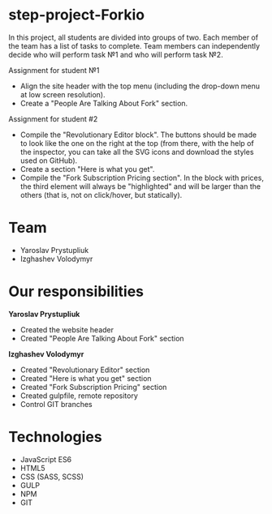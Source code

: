 # step-project-Forkio
In this project, all students are divided into groups of two. Each member of the team has a list of tasks to complete. Team members can independently decide who will perform task №1 and who will perform task №2.


Assignment for student №1
- Align the site header with the top menu (including the drop-down menu at low screen resolution).
- Create a "People Are Talking About Fork" section.

Assignment for student #2
- Compile the "Revolutionary Editor block". The buttons should be made to look like the one on the right at the top (from there, with the help of the inspector, you can take all the SVG icons and download the styles used on GitHub).
- Create a section "Here is what you get".
- Compile the "Fork Subscription Pricing section". In the block with prices, the third element will always be "highlighted" and will be larger than the others (that is, not on click/hover, but statically).

# Team
- Yaroslav Prystupliuk
- Izghashev Volodymyr

# Our responsibilities

**Yaroslav Prystupliuk**
- Created the website header
- Created "People Are Talking About Fork" section

**Izghashev Volodymyr**
- Created "Revolutionary Editor" section
- Created "Here is what you get" section
- Created "Fork Subscription Pricing" section
- Created gulpfile, remote repository
- Control GIT branches
  
# Technologies
- JavaScript ES6
- HTML5
- CSS (SASS, SCSS)
- GULP
- NPM
- GIT
